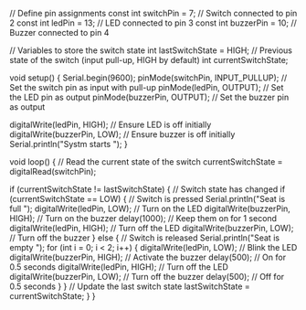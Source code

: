 // Define pin assignments
const int switchPin = 7;      // Switch connected to pin 2
const int ledPin = 13;         // LED connected to pin 3
const int buzzerPin = 10;      // Buzzer connected to pin 4

// Variables to store the switch state
int lastSwitchState = HIGH;   // Previous state of the switch (input pull-up, HIGH by default)
int currentSwitchState;

void setup() {
  Serial.begin(9600);
  pinMode(switchPin, INPUT_PULLUP); // Set the switch pin as input with pull-up
  pinMode(ledPin, OUTPUT);          // Set the LED pin as output
  pinMode(buzzerPin, OUTPUT);       // Set the buzzer pin as output

  digitalWrite(ledPin, HIGH);        // Ensure LED is off initially
  digitalWrite(buzzerPin, LOW);     // Ensure buzzer is off initially
  Serial.println("Systm starts ");
}

void loop() {
  // Read the current state of the switch
  currentSwitchState = digitalRead(switchPin);

  if (currentSwitchState != lastSwitchState) {
    // Switch state has changed
    if (currentSwitchState == LOW) {
      // Switch is pressed
      Serial.println("Seat is full ");
      digitalWrite(ledPin, LOW);   // Turn on the LED
      digitalWrite(buzzerPin, HIGH); // Turn on the buzzer
      delay(1000);                  // Keep them on for 1 second
      digitalWrite(ledPin, HIGH);    // Turn off the LED
      digitalWrite(buzzerPin, LOW); // Turn off the buzzer
    } else {
      // Switch is released
	  Serial.println("Seat is empty ");
      for (int i = 0; i < 2; i++) {
        digitalWrite(ledPin, LOW);   // Blink the LED
        digitalWrite(buzzerPin, HIGH); // Activate the buzzer
        delay(500);                   // On for 0.5 seconds
        digitalWrite(ledPin, HIGH);    // Turn off the LED
        digitalWrite(buzzerPin, LOW); // Turn off the buzzer
        delay(500);                   // Off for 0.5 seconds
      }
    }
    // Update the last switch state
    lastSwitchState = currentSwitchState;
  }
}
